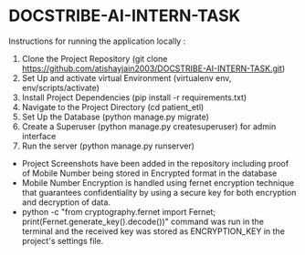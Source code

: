 # DOCSTRIBE-AI-INTERN-TASK
Instructions for running the application locally :
1. Clone the Project Repository (git clone https://github.com/atishayjain2003/DOCSTRIBE-AI-INTERN-TASK.git)
2. Set Up and activate virtual Environment (virtualenv env, env/scripts/activate)
3. Install Project Dependencies (pip install -r requirements.txt)
4. Navigate to the Project Directory (cd patient_etl)
5. Set Up the Database (python manage.py migrate)
6. Create a Superuser (python manage.py createsuperuser) for admin interface
7. Run the server (python manage.py runserver)
* Project Screenshots have been added in the repository including proof of Mobile Number being stored in Encrypted format in the database
* Mobile Number Encryption is handled using fernet encryption technique that guarantees confidentiality by using a secure key for both encryption and decryption of data.
* python -c "from cryptography.fernet import Fernet; print(Fernet.generate_key().decode())" command was run in the terminal and the received key was stored as ENCRYPTION_KEY in the project's settings file.
  
